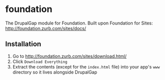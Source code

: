 # foundation
The DrupalGap module for Foundation. Built upon Foundation for Sites: http://foundation.zurb.com/sites/docs/

## Installation

1. Go to http://foundation.zurb.com/sites/download.html/
2. Click `Download Everything`
3. Extract the contents (except for the `index.html` file) into your app's `www` directory so it lives alongside DrupalGap
